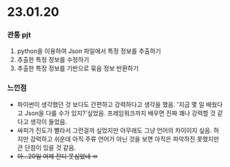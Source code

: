 # 23.01.20
### 관통 pjt
1. python을 이용하여 Json 파일에서 특정 정보를 추출하기
2. 추출한 특정 정보를 수정하기
3. 추출한 특정 정보를 기반으로 묶음 정보 반환하기
### 느낀점  
- 파이썬이 생각했던 것 보다도 간편하고 강력하다고 생각을 했음. '지금 몇 일 배웠다고 Json을 다룰 수가 있지?'싶었음. 프레임워크까지 배우면 진짜 꽤나 강력할 것 같다고 생각이 들었음.
- 싸피가 진도가 빨라서 그런걸까 싶었지만 아무래도 그냥 언어의 차이이지 싶음. 하지만 강력하고 쉬운데 아직 주류 언어가 아닌 것을 보면 아직은 파악하진 못했지만 큰 단점이 있을 것 같음.
- ~~아...20일 어제 잔디 못심었네 ㅠ~~